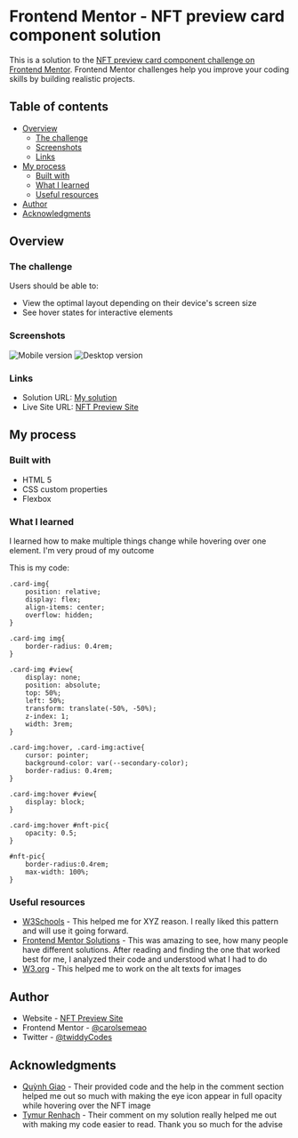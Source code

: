 # Frontend Mentor - NFT preview card component solution

This is a solution to the [NFT preview card component challenge on Frontend Mentor](https://www.frontendmentor.io/challenges/nft-preview-card-component-SbdUL_w0U). Frontend Mentor challenges help you improve your coding skills by building realistic projects. 

## Table of contents

- [Overview](#overview)
  - [The challenge](#the-challenge)
  - [Screenshots](#screenshots)
  - [Links](#links)
- [My process](#my-process)
  - [Built with](#built-with)
  - [What I learned](#what-i-learned)
  - [Useful resources](#useful-resources)
- [Author](#author)
- [Acknowledgments](#acknowledgments)


## Overview

### The challenge

Users should be able to:

- View the optimal layout depending on their device's screen size
- See hover states for interactive elements

### Screenshots

![Mobile version](https://user-images.githubusercontent.com/82804218/150790760-ba31c447-3595-4cd1-bbcb-af6a918f8dd8.JPG)
![Desktop version](https://user-images.githubusercontent.com/82804218/150790128-27957be1-7847-4536-91e3-21b3d1c10d1e.png)

### Links

- Solution URL: [My solution](https://www.frontendmentor.io/solutions/nft-preview-card-component-8UAgHSfqN)
- Live Site URL: [NFT Preview Site](https://carolsemeao.github.io/nft-preview-card/)

## My process

### Built with

- HTML 5
- CSS custom properties
- Flexbox

### What I learned

I learned how to make multiple things change while hovering over one element. I'm very proud of my outcome

This is my code:
```
.card-img{
    position: relative;
	display: flex;
	align-items: center;
	overflow: hidden;
}

.card-img img{
    border-radius: 0.4rem;
}

.card-img #view{
    display: none;
    position: absolute;
	top: 50%;
	left: 50%;
	transform: translate(-50%, -50%);
	z-index: 1;
    width: 3rem;
}

.card-img:hover, .card-img:active{
    cursor: pointer;
    background-color: var(--secondary-color);
    border-radius: 0.4rem;
}

.card-img:hover #view{
    display: block;
}

.card-img:hover #nft-pic{
    opacity: 0.5;
}

#nft-pic{
    border-radius:0.4rem;
    max-width: 100%;
}
```
### Useful resources

- [W3Schools](https://www.example.com) - This helped me for XYZ reason. I really liked this pattern and will use it going forward.
- [Frontend Mentor Solutions](https://www.frontendmentor.io/solutions) - This was amazing to see, how many people have different solutions. After reading and finding the one that worked best for me, I analyzed their code and understood what I had to do
- [W3.org](https://www.w3.org/WAI/tutorials/images/) - This helped me to work on the alt texts for images

## Author

- Website - [NFT Preview Site](https://carolsemeao.github.io/nft-preview-card/)
- Frontend Mentor - [@carolsemeao](https://www.frontendmentor.io/profile/carolsemeao)
- Twitter - [@twiddyCodes](https://www.twitter.com/twiddyCodes)

## Acknowledgments

- [Quỳnh Giao](https://www.frontendmentor.io/profile/giaonnq1401) - Their provided code and the help in the comment section helped me out so much with making the eye icon appear in full opacity while hovering over the NFT image
- [Tymur Renhach](https://www.frontendmentor.io/profile/tymren608) - Their comment on my solution really helped me out with making my code easier to read. Thank you so much for the advise
